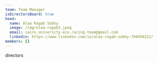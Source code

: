 ```yaml
---
team: Team Manager
isDirectorsBoard: true
head:
  name: Alaa Ragab Sobhy
  image: /img/alaa-ragab2.jpeg
  email: cairo.university.eco.racing.team@gmail.com
  linkedin: https://www.linkedin.com/in/alaa-ragab-sobhy-794456222/
members: []
---
```

directors